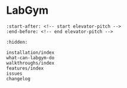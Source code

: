 # LabGym

```{include} ../README.md
:start-after: <!-- start elevator-pitch -->
:end-before: <!-- end elevator-pitch -->
```

```{toctree}
:hidden:

installation/index
what-can-labgym-do
walkthroughs/index
features/index
issues
changelog
```
